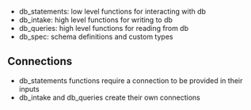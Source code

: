 
- db_statements: low level functions for interacting with db
- db_intake: high level functions for writing to db
- db_queries: high level functions for reading from db
- db_spec: schema definitions and custom types


## Connections
- db_statements functions require a connection to be provided in their inputs
- db_intake and db_queries create their own connections
